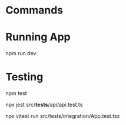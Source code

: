 # Commands

# Running App

npm run dev


# Testing

npm test

npx jest src/__tests__/api/api.test.ts


npx vitest run src/tests/integration/App.test.tsx

